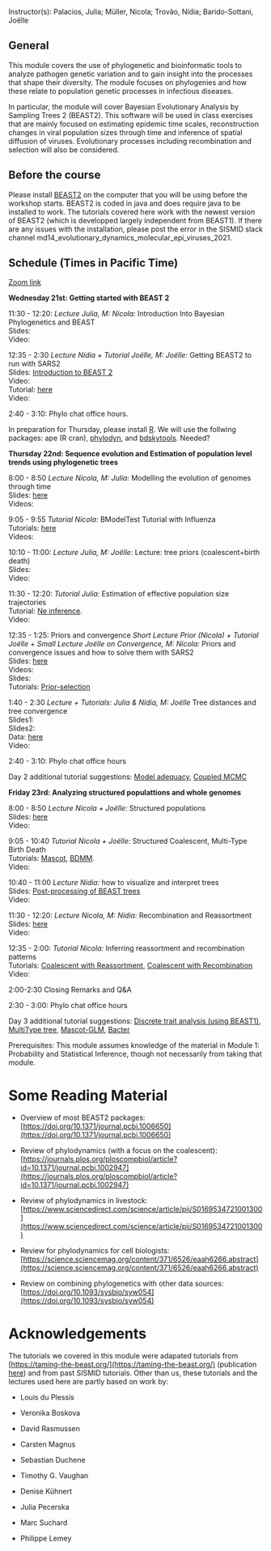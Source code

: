 


<p>  </p>

<p>  </p>

Instructor(s):
Palacios, Julia; Müller, Nicola; Trovão, Nídia; Barido-Sottani, Joëlle

## General

This module covers the use of phylogenetic and bioinformatic tools to analyze pathogen genetic variation and to gain insight into the processes that shape their diversity. The module focuses on phylogenies and how these relate to population genetic processes in infectious diseases.

In particular, the module will cover Bayesian Evolutionary Analysis by Sampling Trees 2 (BEAST2). This software will be used in class exercises that are mainly focused on estimating epidemic time scales, reconstruction changes in viral population sizes through time and inference of spatial diffusion of viruses. Evolutionary processes including recombination and selection will also be considered.

## Before the course

Please install [BEAST2](https://www.beast2.org/) on the computer that you will be using before the workshop starts.
BEAST2 is coded in java and does require java to be installed to work.
The tutorials covered here work with the newest version of BEAST2 (which is developped largely independent from BEAST1).
If there are any issues with the installation, please post the error in the SISMID slack channel md14_evolutionary_dynamics_molecular_epi_viruses_2021.

## Schedule (Times in Pacific Time)

[Zoom link]() <br />


**Wednesday 21st: Getting started with BEAST 2** <br />

11:30 - 12:20: *Lecture Julia, M: Nicola:* Introduction Into Bayesian Phylogenetics and BEAST<br />
                Slides: <br />
                Video: 

12:35 - 2:30  *Lecture Nídia + Tutorial Joëlle, M: Joëlle:*  Getting BEAST2 to run with SARS2 <br />
                Slides: [Introduction to BEAST 2](https://github.com/JuliaPalacios/SISMID_EvolutionaryDynamics/blob/master/Lectures/2021-07-21_IntroductionToBEAST2_NT.pdf)<br />
                Video: <br />
                Tutorial: [here](https://github.com/JuliaPalacios/SISMID_EvolutionaryDynamics/blob/master/Tutorials/Introduction-to-BEAST2.zip?raw=true)<br />
                Video: 

2:40 - 3:10: Phylo chat office hours. 

In preparation for Thursday, please install [R](https://www.r-project.org). We will use the follwing packages: ape (R cran), [phylodyn](https://github.com/mdkarcher/phylodyn), and [bdskytools](https://github.com/laduplessis/bdskytools). Needed?

**Thursday 22nd: Sequence evolution and Estimation of population level trends using phylogenetic trees**

8:00 - 8:50 *Lecture Nicola, M: Julia:* Modelling the evolution of genomes through time<br />
                Slides: [here](https://github.com/JuliaPalacios/SISMID_EvolutionaryDynamics/blob/master/Lectures/2021-07-22_sismid_evol_nfm.pptx?raw=true)<br />
                Videos: 

9:05 - 9:55 *Tutorial Nicola:* BModelTest Tutorial with Influenza <br />
                Tutorials: [here](https://github.com/JuliaPalacios/SISMID_EvolutionaryDynamics/blob/master/Tutorials/2021-07-22_BModelTest.zip?raw=true)<br />
                Videos: 

10:10 - 11:00: *Lecture Julia, M: Joëlle:* Lecture: tree priors (coalescent+birth death) <br />
                Slides: <br />
                Video: 

11:30 - 12:20: *Tutorial Julia:* Estimation of effective population size trajectories <br />
                Tutorial: [Ne inference](https://github.com/JuliaPalacios/SISMID_EvolutionaryDynamics/raw/master/Tutorials/Ne_inference.zip?raw=true).<br />
                Video: 
               
12:35 - 1:25: Priors and convergence
*Short Lecture Prior (Nicola) + Tutorial Joëlle + Small Lecture Joëlle on Convergence, M: Nicola:* Priors and convergence issues and how to solve them with SARS2 <br />
                Slides: [here](https://github.com/JuliaPalacios/SISMID_EvolutionaryDynamics/blob/master/Lectures/2021-07-22_sismid_evol_nfm.pptx?raw=true)<br />
                Videos: <br />
                Slides: <br />
                Tutorials: [Prior-selection](https://github.com/JuliaPalacios/SISMID_EvolutionaryDynamics/blob/master/Tutorials/Prior-selection.zip?raw=true)<br />

1:40 - 2:30
*Lecture + Tutorials: Julia & Nídia, M: Joëlle* Tree distances and tree convergence <br />
                Slides1: <br />
                Slides2: <br />
                Data: [here](https://juliapalacios.github.io/SISMID_EvolutionaryDynamics/Datasets/h3n2-bdmm.h3n2_2deme.MCC_2005.668.tre)<br />
                Video: 


2:40 - 3:10: Phylo chat office hours

Day 2 additional tutorial suggestions: [Model adequacy](https://taming-the-beast.org/tutorials/adequacy_tutorial/), [Coupled MCMC](https://taming-the-beast.org/tutorials/CoupledMCMC-Tutorial/)

**Friday 23rd: Analyzing structured populattions and whole genomes**

8:00 - 8:50 *Lecture Nicola + Joëlle:* Structured populations <br />
                Slides: [here](https://github.com/JuliaPalacios/SISMID_EvolutionaryDynamics/blob/master/Lectures/2021-07-23_sismid_structured_nfm.pptx?raw=true)<br />
                Video: 

9:05 - 10:40 *Tutorial Nicola + Joëlle:* Structured Coalescent, Multi-Type Birth Death <br />
                Tutorials: [Mascot](https://github.com/JuliaPalacios/SISMID_EvolutionaryDynamics/blob/master/Tutorials/2020-07-28_Mascot.zip?raw=true), [BDMM](https://github.com/JuliaPalacios/SISMID_EvolutionaryDynamics/blob/master/Tutorials/Structured-birth-death-model.zip?raw=true).<br />
                Video: 
                
10:40 - 11:00 *Lecture Nídia:*  how to visualize and interpret trees <br />
                Slides: [Post-processing of BEAST trees](https://github.com/JuliaPalacios/SISMID_EvolutionaryDynamics/blob/master/Lectures/2021-07-23_FigTreeTutorial_NT.pdf)<br />
                Video: 

11:30 - 12:20: *Lecture Nicola, M: Nídia:* Recombination and Reassortment <br />
                Slides: [here](https://github.com/JuliaPalacios/SISMID_EvolutionaryDynamics/blob/master/Lectures/2021-07-23_sismid_network_nfm.pptx?raw=true)<br />
                Video: 

12:35 - 2:00: *Tutorial Nicola:* Inferring reassortment and recombination patterns <br />
                Tutorials: [Coalescent with Reassortment](https://github.com/JuliaPalacios/SISMID_EvolutionaryDynamics/blob/master/Tutorials/2020-07-29_Reassortment.zip?raw=true), [Coalescent with Recombination](https://github.com/nicfel/Recombination-tutorial)<br />
                Video: 
                
2:00-2:30 Closing Remarks and Q&A            
                
2:30 - 3:00: Phylo chat office hours

Day 3 additional tutorial suggestions: [Discrete trait analysis (using BEAST1)](http://beast.community/workshop_discrete_diffusion), [MultiType tree](https://taming-the-beast.org/tutorials/Structured-coalescent/), [Mascot-GLM](https://github.com/nicfel/GLM-Tutorial), [Bacter](https://taming-the-beast.org/tutorials/Bacter-Tutorial/)
         
Prerequisites: This module assumes knowledge of the material in Module 1: Probability and Statistical Inference, though not necessarily from taking that module.

# Some Reading Material

- Overview of most BEAST2 packages: [https://doi.org/10.1371/journal.pcbi.1006650](https://doi.org/10.1371/journal.pcbi.1006650)

- Review of phylodynamics (with a focus on the coalescent): [https://journals.plos.org/ploscompbiol/article?id=10.1371/journal.pcbi.1002947](https://journals.plos.org/ploscompbiol/article?id=10.1371/journal.pcbi.1002947)

- Review of phylodynamics in livestock: [https://www.sciencedirect.com/science/article/pii/S0169534721001300](https://www.sciencedirect.com/science/article/pii/S0169534721001300)

- Review for phylodynamics for cell biologists: [https://science.sciencemag.org/content/371/6526/eaah6266.abstract](https://science.sciencemag.org/content/371/6526/eaah6266.abstract)

- Review on combining phylogenetics with other data sources: [https://doi.org/10.1093/sysbio/syw054](https://doi.org/10.1093/sysbio/syw054)

# Acknowledgements

The tutorials we covered in this module were adapated tutorials from [https://taming-the-beast.org/](https://taming-the-beast.org/) (publication [here](https://academic.oup.com/sysbio/article/67/1/170/3897660)) and from past SISMID tutorials. 
Other than us, these tutorials and the lectures used here are partly based on work by:

- Louis du Plessis 

- Veronika Boskova

- David Rasmussen

- Carsten Magnus

- Sebastian Duchene

- Timothy G. Vaughan

- Denise Kühnert

- Julia Pecerska

- Marc Suchard

- Philippe Lemey
